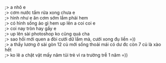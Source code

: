 ;> a nhô e<br>
;> cơm nước tắm rửa xong chưa e<br>
;> hình như e ăn cơm sớm lắm phải hem<br>
;> có hình sống ảo gì hem up lên a coi coi e<br>
;> coi nay tròn hay gầy e<br>
;> up lên sài photoshop ko cũng quá cha<br>
;> sao hồi mới quen a đòi cưới dữ lắm mà, cưới xong đụ liền =))<br>
;> a thấy lương ở sài gòn 12 củ mới sống thoải mái có dư đc còn 7 củ là xào hết<br>
;> ko lẽ a chật vật mấy năm tủi trẻ vì ra trường trễ 1 năm =))<br>
